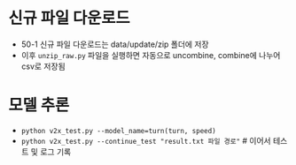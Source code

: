 # 신규 파일 다운로드
- 50-1 신규 파일 다운로드는 data/update/zip 폴더에 저장
- 이후 `unzip_raw.py` 파일을 실행하면 자동으로 uncombine, combine에 나누어 csv로 저장됨

# 모델 추론
- `python v2x_test.py --model_name=turn(turn, speed)`
- `python v2x_test.py --continue_test "result.txt 파일 경로"` # 이어서 테스트 및 로그 기록